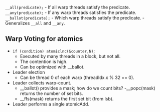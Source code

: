 ```__all(predicate);```
    - If all warp threads satisfy the predicate.
```__any(predicate);```
    - If any warp threads satisfies the predicate.
```__ballot(predicate);```
    - Which warp threads satisfy the predicate. 
    - Generalizes ```__all``` and ```__any```.

## Warp Voting for atomics
- ```if (condition) atomiclnc(&counter,N)```; 
    - Executed by many threads in a block, but not all. 
    - The contention is high.
    - Can be optimized with __ballot. 
- Leader election
    - Can be thread 0 of each warp (threadldx.x % 32 == 0).
- Leader collects warp-count.
    - __ballot() provides a mask; how do we count bits? 
    -__popc(mask) returns the number of set bits. 
    - __ffs(mask) returns the first set bit (from lsb). 
- Leader performs a single atomicAdd.